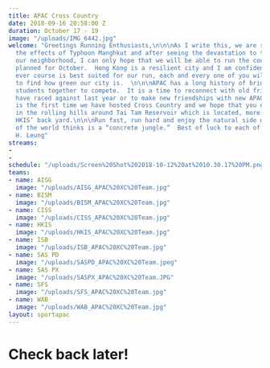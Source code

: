 ```yaml
---
title: APAC Cross Country
date: 2018-09-16 20:58:00 Z
duration: October 17 - 19
image: "/uploads/IMG_6442.jpg"
welcome: "Greetings Running Enthusiasts,\n\n\nAs I write this, we are reeling from
  the effects of Typhoon Manghkut and after seeing the devastation to the trees in
  our neighborhood, I can only hope that we will be able to run the course we have
  planned for October.  Hong Kong is a resilient city and I am confident that which
  ever course is best suited for our run, each and every one of you will be surprised
  to find how green our city is.  \n\n\nAPAC has a long history of bringing international
  students together to compete.  It is a time to reconnect with old friends you may
  have raced against last year or to make new friendships with new APAC peers.  This
  is the first time we have hosted Cross Country and we hope that you enjoy running
  in the rolling hills around Tai Tam Reservoir which is located, more or less, in
  HKIS’ back yard.\n\n\nRun fast, run hard and enjoy the natural side of what most
  of the world thinks is a “concrete jungle.”  Best of luck to each of you!\n\n\nSincerely\nSharon
  H. Leung"
streams:
- 
- 
schedule: "/uploads/Screen%20Shot%202018-10-12%20at%2010.30.17%20PM.png"
teams:
- name: AISG
  image: "/uploads/AISG_APAC%20XC%20Team.jpg"
- name: BISM
  image: "/uploads/BISM_APAC%20XC%20Team.jpg"
- name: CISS
  image: "/uploads/CISS_APAC%20XC%20Team.jpg"
- name: HKIS
  image: "/uploads/HKIS_APAC%20XC%20Team.jpg"
- name: ISB
  image: "/uploads/ISB_APAC%20XC%20Team.jpg"
- name: SAS PD
  image: "/uploads/SASPD_APAC%20XC%20Team.jpeg"
- name: SAS PX
  image: "/uploads/SASPX_APAC%20XC%20Team.JPG"
- name: SFS
  image: "/uploads/SFS_APAC%20XC%20Team.jpg"
- name: WAB
  image: "/uploads/WAB_APAC%20XC%20Team.jpg"
layout: sportapac
---
```


# Check back later!

